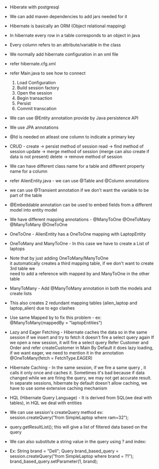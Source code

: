 * Hiberate with postgresql
* We can add maven dependencies to add jars needed for it
* Hibernate is basically an ORM (Object relational mapping)
* In hibernate every row in a table corresponds to an object in java
* Every column refers to an attribute/variable in the class


* We normally add hibernate configuration in an xml file
* refer hibernate.cfg.xml
* refer Main.java to see how to connect
    1. Load Configuration
    2. Build session factory
    3. Open the session
    4. Begin transaction 
    5. Persist 
    6. Commit transcation 
* We can use @Entity annotation provide by Java persistence API
* We use JPA annotations
* @Id is needed on atleast one column to indicate a primary key
* CRUD - create -> persist method of session
         read -> find method of session
         update -> merge method of session (merge can also create if data is not present)
         delete -> remove method of session
* We can have different class name for a table and different property name for a column
* refer AlienEntity.java - we can use @Table and @Column annotations
* we can use @Transient annotation if we don't want the variable to be part of the table
* @Embeddable annotation can be used to embed fields from a different model into entity model
* We have different mapping annotations - @ManyToOne
                                          @OneToMany
                                          @ManyToMany
                                          @OneToOne
* OneToOne - AlienEntity has a OneToOne mapping with LaptopEntity
* OneToMany and ManyToOne - In this case we have to create a List of laptops
* Note that by just adding OneToMany/ManyToOne  
 it automatically creates a third mapping table, if we don't want to create 3rd table we   
 need to add a reference with mapped by and ManyToOne in the other table
* ManyToMany - Add @ManyToMany annotation in both the models and create lists
* This also creates 2 redundant mapping tables (alien_laptop and laptop_alien) due to
    ego clashes
* Use same Mapped by to fix this problem - ex: @ManyToMany(mappedBy = "laptopEntities")
* Lazy and Eager Fetching -
    Hibernate caches the data so in the same session if we insert and try to fetch
    it doesn't fire a select query again
    If we open a new session, it will fire a select query
    Refer Customer and Order and refer createCustomer in Main
    By Default it does lazy loading, if we want eager, we need to mention it in the annotation
    @OneToMany(fetch = FetchType.EAGER)
* Hibernate Caching - In the same session, if we fire a same query , it calls it only once
  and caches it. Sometimes it's bad because if data changed while we are firing the query, we may
    not get accurate result.
    In separate sessions, hibernate by default doesn't allow caching, we have to use some extensive
    caching mechanism
* HQL (Hibernate Query Language) - It is derived from SQL(we deal with tables), in HQL we deal with
    entities
* We can use session's createQuery method ex: session.createQuery("from SimpleLaptop where ram=32");
* query.getResultList(); this will give a list of filtered data based on the query
* We can also substitute a string value in the query using ? and index:
* Ex: String brand = "Dell";
      Query brand_based_query = session.createQuery("from SimpleLaptop where brand = ?1");
      brand_based_query.setParameter(1, brand);
    